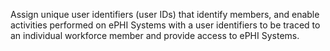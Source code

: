 Assign unique user identifiers (user IDs) that identify members, and enable activities performed on ePHI Systems with a user
identifiers to be traced to an individual workforce member and provide access to ePHI Systems.
